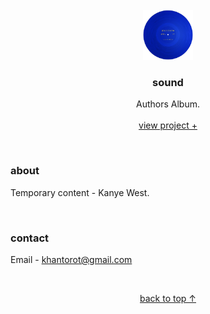 <br />
<div align="center">
  <a href="#top">
    <img src="content/images/play.png" alt="logo" width="80" height="80">
  </a>

  <h3 align="center">sound</h3>

  <p align="center">
    Authors Album.
    <br />
    <br />
    <a href="https://khantorot.github.io/sound">view project +</a>
  </p>
</div>
<br />




### about

Temporary content - Kanye West.



<br />



### contact

Email - khantorot@gmail.com





<br />
<p align="center"><a href="#top">back to top ↑</a></p>